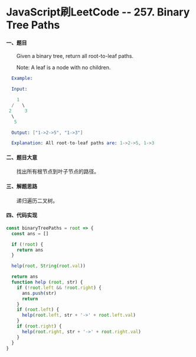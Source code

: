 # JavaScript刷LeetCode -- 257. Binary Tree Paths

#### 一、题目

&emsp;&emsp;Given a binary tree, return all root-to-leaf paths.

&emsp;&emsp;Note: A leaf is a node with no children.

```s
  Example:

  Input:

    1
  /   \
 2     3
  \
   5

  Output: ["1->2->5", "1->3"]

  Explanation: All root-to-leaf paths are: 1->2->5, 1->3
```

#### 二、题目大意

  &emsp;&emsp;找出所有根节点到叶子节点的路径。

#### 三、解题思路

  &emsp;&emsp;递归遍历二叉树。

#### 四、代码实现

```JavaScript
const binaryTreePaths = root => {
  const ans = []

  if (!root) {
    return ans
  }

  help(root, String(root.val))

  return ans
  function help (root, str) {
    if (!root.left && !root.right) {
      ans.push(str)
      return
    }
    if (root.left) {
      help(root.left, str + '->' + root.left.val)
    }
    if (root.right) {
      help(root.right, str + '->' + root.right.val)
    }
  }
}
```